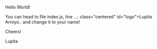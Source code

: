 Hello World!

You can head to file index.js, line ...: class="centered" id="logo">Lupita Arroyo.. and change it to your name!

Cheers!

Lupita
